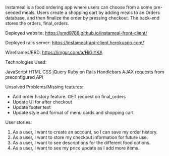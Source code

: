 Instameal is a food ordering app where users can choose from a some pre-seeded
meals. Users create a shopping cart by adding meals to an Orders database,
and then finalize the order by pressing checkout. The back-end stores the orders,
final_orders.

Deployed website:
https://smd9788.github.io/instameal-front-client/

Deployed rails server:
https://instameal-api-client.herokuapp.com/

Wireframes/ERD:
https://imgur.com/a/HiGjYKA

Technologies Used:

JavaScript
HTML
CSS
jQuery
Ruby on Rails
Handlebars
AJAX requests from preconfigured API


Unsolved Problems/Missing features:

- Add order history feature. GET request on final_orders
- Update UI for after checkout
- Update footer text
- Update style and format of menu cards and shopping cart

User stories:

1. As a user, I want to create an account, so I can save my order history.
2. As a user, I want to store my checkout information for future use.
3. As a user, I want to see descriptions for the different food options.
4. As a user, I want to see my price update as I add more items.
